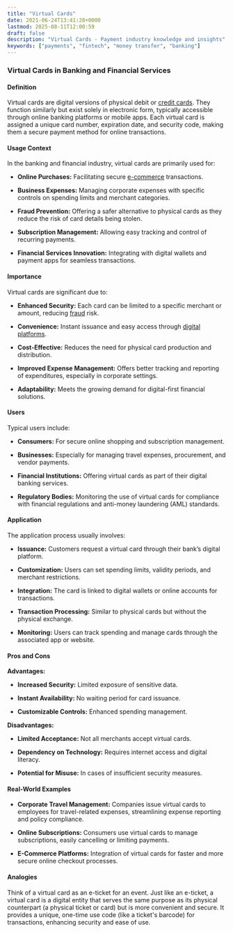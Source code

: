 ```yaml
---
title: "Virtual Cards"
date: 2021-06-24T13:41:28+0000
lastmod: 2025-08-11T12:00:59
draft: false
description: "Virtual Cards - Payment industry knowledge and insights"
keywords: ["payments", "fintech", "money transfer", "banking"]
---
```


### Virtual Cards in Banking and Financial Services

#### Definition

Virtual cards are digital versions of physical debit or [credit cards](https://faisalkhanllc.xyz/resources/payments-wiki/c/credit-card/). They function similarly but exist solely in electronic form, typically accessible through online banking platforms or mobile apps. Each virtual card is assigned a unique card number, expiration date, and security code, making them a secure payment method for online transactions.

#### Usage Context

In the banking and financial industry, virtual cards are primarily used for:

- **Online Purchases:** Facilitating secure [e-commerce](https://faisalkhanllc.xyz/resources/payments-wiki/e/e-commerce/) transactions.

- **Business Expenses:** Managing corporate expenses with specific controls on spending limits and merchant categories.

- **Fraud Prevention:** Offering a safer alternative to physical cards as they reduce the risk of card details being stolen.

- **Subscription Management:** Allowing easy tracking and control of recurring payments.

- **Financial Services Innovation:** Integrating with digital wallets and payment apps for seamless transactions.

#### Importance

Virtual cards are significant due to:

- **Enhanced Security:** Each card can be limited to a specific merchant or amount, reducing [fraud](https://faisalkhanllc.xyz/resources/payments-wiki/f/fraud/) risk.

- **Convenience:** Instant issuance and easy access through [digital platforms](https://faisalkhanllc.xyz/resources/payments-wiki/e/e-commerce-platforms/).

- **Cost-Effective:** Reduces the need for physical card production and distribution.

- **Improved Expense Management:** Offers better tracking and reporting of expenditures, especially in corporate settings.

- **Adaptability:** Meets the growing demand for digital-first financial solutions.

#### Users

Typical users include:

- **Consumers:** For secure online shopping and subscription management.

- **Businesses:** Especially for managing travel expenses, procurement, and vendor payments.

- **Financial Institutions:** Offering virtual cards as part of their digital banking services.

- **Regulatory Bodies:** Monitoring the use of virtual cards for compliance with financial regulations and anti-money laundering (AML) standards.

#### Application

The application process usually involves:

- **Issuance:** Customers request a virtual card through their bank’s digital platform.

- **Customization:** Users can set spending limits, validity periods, and merchant restrictions.

- **Integration:** The card is linked to digital wallets or online accounts for transactions.

- **Transaction Processing:** Similar to physical cards but without the physical exchange.

- **Monitoring:** Users can track spending and manage cards through the associated app or website.

#### Pros and Cons

**Advantages:**

- **Increased Security:** Limited exposure of sensitive data.

- **Instant Availability:** No waiting period for card issuance.

- **Customizable Controls:** Enhanced spending management.

**Disadvantages:**

- **Limited Acceptance:** Not all merchants accept virtual cards.

- **Dependency on Technology:** Requires internet access and digital literacy.

- **Potential for Misuse:** In cases of insufficient security measures.

#### Real-World Examples

- **Corporate Travel Management:** Companies issue virtual cards to employees for travel-related expenses, streamlining expense reporting and policy compliance.

- **Online Subscriptions:** Consumers use virtual cards to manage subscriptions, easily cancelling or limiting payments.

- **E-Commerce Platforms:** Integration of virtual cards for faster and more secure online checkout processes.

#### Analogies

Think of a virtual card as an e-ticket for an event. Just like an e-ticket, a virtual card is a digital entity that serves the same purpose as its physical counterpart (a physical ticket or card) but is more convenient and secure. It provides a unique, one-time use code (like a ticket's barcode) for transactions, enhancing security and ease of use.